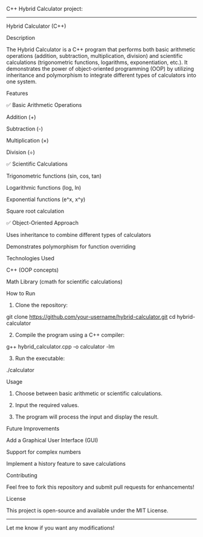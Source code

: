 C++ Hybrid Calculator project:


---

Hybrid Calculator (C++)

Description

The Hybrid Calculator is a C++ program that performs both basic arithmetic operations (addition, subtraction, multiplication, division) and scientific calculations (trigonometric functions, logarithms, exponentiation, etc.). It demonstrates the power of object-oriented programming (OOP) by utilizing inheritance and polymorphism to integrate different types of calculators into one system.

Features

✅ Basic Arithmetic Operations

Addition (+)

Subtraction (-)

Multiplication (×)

Division (÷)


✅ Scientific Calculations

Trigonometric functions (sin, cos, tan)

Logarithmic functions (log, ln)

Exponential functions (e^x, x^y)

Square root calculation


✅ Object-Oriented Approach

Uses inheritance to combine different types of calculators

Demonstrates polymorphism for function overriding


Technologies Used

C++ (OOP concepts)

Math Library (cmath for scientific calculations)


How to Run

1. Clone the repository:

git clone https://github.com/your-username/hybrid-calculator.git
cd hybrid-calculator


2. Compile the program using a C++ compiler:

g++ hybrid_calculator.cpp -o calculator -lm


3. Run the executable:

./calculator



Usage

1. Choose between basic arithmetic or scientific calculations.


2. Input the required values.


3. The program will process the input and display the result.



Future Improvements

Add a Graphical User Interface (GUI)

Support for complex numbers

Implement a history feature to save calculations


Contributing

Feel free to fork this repository and submit pull requests for enhancements!

License

This project is open-source and available under the MIT License.


---

Let me know if you want any modifications!
